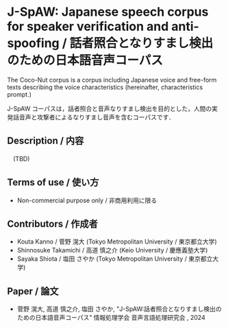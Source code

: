 # J-SpAW: Japanese speech corpus for speaker verification and anti-spoofing / 話者照合となりすまし検出のための日本語音声コーパス
The Coco-Nut corpus is a corpus including Japanese voice and free-form texts describing the voice characteristics (hereinafter, characteristics prompt.)

J-SpAW コーパスは，話者照合と音声なりすまし検出を目的とした，人間の実発話音声と攻撃者によるなりすまし音声を含むコーパスです．

## Description / 内容
　(TBD)

## Terms of use / 使い方
- Non-commercial purpose only / 非商用利用に限る

## Contributors / 作成者
- Kouta Kanno / 菅野 滉大 (Tokyo Metropolitan University / 東京都立大学)
- Shinnosuke Takamichi / 高道 慎之介 (Keio University / 慶應義塾大学)
- Sayaka Shiota / 塩田 さやか (Tokyo Metropolitan University / 東京都立大学)


## Paper / 論文
- 菅野 滉大, 高道 慎之介, 塩田 さやか, "J-SpAW:話者照合となりすまし検出のための日本語音声コーパス" 情報処理学会 音声言語処理研究会 , 2024
